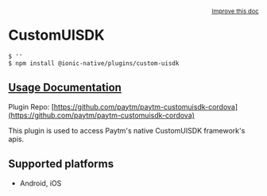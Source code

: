 <a style="float:right;font-size:12px;" href="http://github.com/danielsogl/awesome-cordova-plugins/edit/master/src/@awesome-cordova-plugins/plugins/custom-uisdk/index.ts#L8">
  Improve this doc
</a>

# CustomUISDK

```
$ ''
$ npm install @ionic-native/plugins/custom-uisdk
```

## [Usage Documentation](https://ionicframework.com/docs/native/custom-uisdk/)

Plugin Repo: [https://github.com/paytm/paytm-customuisdk-cordova](https://github.com/paytm/paytm-customuisdk-cordova)

This plugin is used to access Paytm's native CustomUISDK framework's apis.

## Supported platforms

- Android, iOS
  


